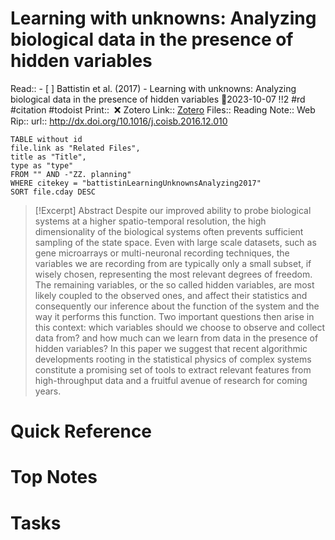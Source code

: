 
# Learning with unknowns: Analyzing biological data in the presence of hidden variables
Read:: - [ ] Battistin et al. (2017) - Learning with unknowns: Analyzing biological data in the presence of hidden variables 🛫2023-10-07 !!2 #rd #citation #todoist
Print::  ❌
Zotero Link:: [Zotero](zotero://select/library/items/ZDMPTRDV) 
Files:: 
Reading Note::
Web Rip::
url:: http://dx.doi.org/10.1016/j.coisb.2016.12.010

```dataview
TABLE without id
file.link as "Related Files",
title as "Title",
type as "type"
FROM "" AND -"ZZ. planning"
WHERE citekey = "battistinLearningUnknownsAnalyzing2017" 
SORT file.cday DESC
```

> [!Excerpt] Abstract
> Despite our improved ability to probe biological systems at a higher spatio-temporal resolution, the high dimensionality of the biological systems often prevents sufficient sampling of the state space. Even with large scale datasets, such as gene microarrays or multi-neuronal recording techniques, the variables we are recording from are typically only a small subset, if wisely chosen, representing the most relevant degrees of freedom. The remaining variables, or the so called hidden variables, are most likely coupled to the observed ones, and affect their statistics and consequently our inference about the function of the system and the way it performs this function. Two important questions then arise in this context: which variables should we choose to observe and collect data from? and how much can we learn from data in the presence of hidden variables? In this paper we suggest that recent algorithmic developments rooting in the statistical physics of complex systems constitute a promising set of tools to extract relevant features from high-throughput data and a fruitful avenue of research for coming years.

# Quick Reference

# Top Notes

# Tasks
























